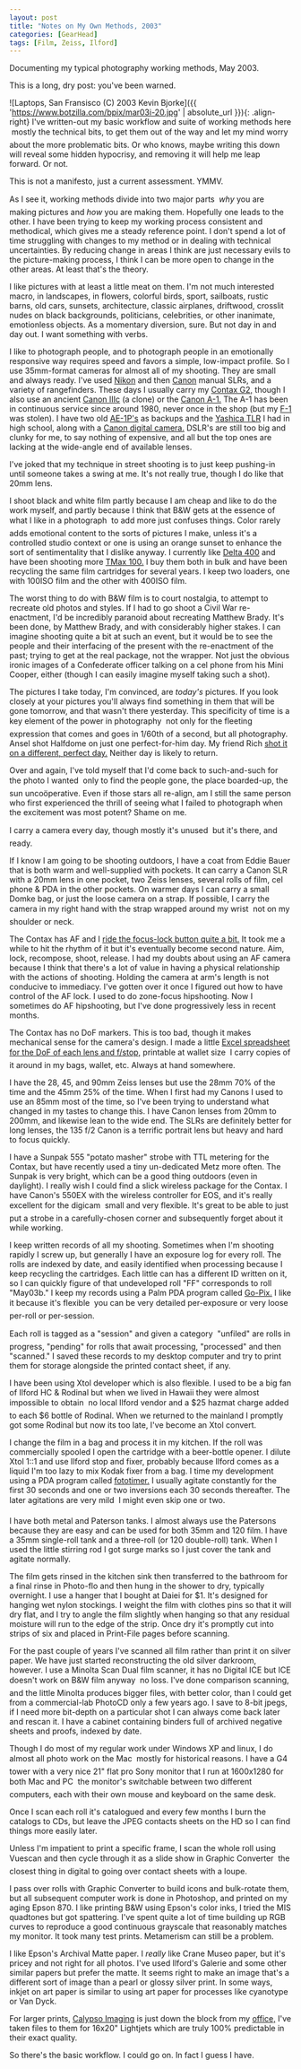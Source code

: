 ```yaml
---
layout: post
title: "Notes on My Own Methods, 2003"
categories: [GearHead]
tags: [Film, Zeiss, Ilford]
---
```

Documenting my typical photography working methods, May 2003.

This is a long, dry post: you've been warned.

<!--more-->

![Laptops, San Fransisco (C) 2003 Kevin Bjorke]({{ 'https://www.botzilla.com/bpix/mar03i-20.jpg' | absolute_url }}){: .align-right}
I've written-out my basic workflow and suite of working methods here &#151; mostly the technical bits, to get them out of the way and let my mind worry about the more problematic bits. Or who knows, maybe writing this down will reveal some hidden hypocrisy, and removing it will help me leap forward. Or not.

This is not a manifesto, just a current assessment. YMMV.

As I see it, working methods divide into two major parts &#151; _why_ you are making pictures and _how_ you are making them. Hopefully one leads to the other. I have been trying to keep my working process consistent and methodical, which gives me a steady reference point. I don't spend a lot of time struggling with changes to my method or in dealing with technical uncertainties. By reducing change in areas I think are just necessary evils to the picture-making process, I think I can be more open to change in the other areas. At least that's the theory.

I like pictures with at least a little meat on them. I'm not much interested macro, in landscapes, in flowers, colorful birds, sport, sailboats, rustic barns, old cars, sunsets, architecture, classic airplanes, driftwood, crosslit nudes on black backgrounds, politicians, celebrities, or other inanimate, emotionless objects. As a momentary diversion, sure. But not day in and day out. I want something with verbs.

I like to photograph people, and to photograph people in an emotionally responsive way requires speed and favors a simple, low-impact profile. So I use 35mm-format cameras for almost all of my shooting. They are small and always ready. I've used <a href="http://www.nikon.co.jp/main/eng/society/rhnc/rhnc04f2-e.htm">Nikon</a> and then <a href="http://www.canonfd.com/choose.htm">Canon</a> manual SLRs, and a variety of rangefinders. These days I usually carry my <a href="http://www.gontaxg.com">Contax G2,</a> though I also use an ancient <a href="http://www.kjps.net/user/t-kikuchi/page006.html">Canon IIIc</a> (a clone) or the <a href="http://www.canon.co.jp/Camera-muse/camera/1976-1986/data/1978_a1.html">Canon A-1.</a> The A-1 has been in continuous service since around 1980, never once in the shop (but my <a href="http://www.kjsl.com/canon-fd/cameras/f1/hxf1.html">F-1</a> was stolen). I have two old <a href="http://www.mir.com.my/rb/photography/companies/canon/fdresources/SLRs/ae1/">AE-1P's</a> as backups and the <a href="http://www.csi.uottawa.ca/~debruijn/4107/yashica_124G/">Yashica TLR</a> I had in high school, along with a <a href="/photo/G1links.html">Canon digital camera.</a> DSLR's are still too big and clunky for me, to say nothing of expensive, and all but the top ones are lacking at the wide-angle end of available lenses.

I've joked that my technique in street shooting is to just keep pushing-in until someone takes a swing at me. It's not really true, though I do like that 20mm lens.

I shoot black and white film partly because I am cheap and like to do the work myself, and partly because I think that B&amp;W gets at the essence of what I like in a photograph &#151; to add more just confuses things. Color rarely adds emotional content to the sorts of pictures I make, unless it's a controlled studio context or one is using an orange sunset to enhance the sort of sentimentality that I dislike anyway. I currently like <a href="http://www.photographic.com/showarchives.cgi?63">Delta 400</a> and have been shooting more <a href="http://www.slavin.org/archives/000168.html">TMax 100.</a> I buy them both in bulk and have been recycling the same film cartridges for several years. I keep two loaders, one with 100ISO film and the other with 400ISO film.

The worst thing to do with B&amp;W film is to court nostalgia, to attempt to recreate old photos and styles. If I had to go shoot a Civil War re-enactment, I'd be incredibly paranoid about recreating Matthew Brady. It's been done, by Matthew Brady, and with considerably higher stakes. I can imagine shooting quite a bit at such an event, but it would be to see the people and their interfacing of the present with the re-enactment of the past; trying to get at the real package, not the wrapper. Not just the obvious ironic images of a Confederate officer talking on a cel phone from his Mini Cooper, either (though I can easily imagine myself taking such a shot).

The pictures I take today, I'm convinced, are <i>today's</i> pictures. If you look closely at your pictures you'll always find something in them that will be gone tomorrow, and that wasn't there yesterday. This specificity of time is a key element of the power in photography &#151; not only for the fleeting expression that comes and goes in 1/60th of a second, but all photography. Ansel shot Halfdome on just one perfect-for-him day. My friend Rich <a href="http://www.photo.net/photodb/photo.tcl?photo_id=108721">shot it on a different, perfect day.</a> Neither day is likely to return.

Over and again, I've told myself that I'd come back to such-and-such for the photo I wanted &#151; only to find the people gone, the place boarded-up, the sun unco&ouml;perative.  Even if those stars all re-align, am I still the same person who first experienced the thrill of seeing what I failed to photograph when the excitement was most potent? Shame on me.

I carry a camera every day, though mostly it's unused &#151; but it's there, and ready.

If I know I am going to be shooting outdoors, I have a coat from Eddie Bauer that is both warm and well-supplied with pockets. It can carry a Canon SLR with a 20mm lens in one pocket, two Zeiss lenses, several rolls of film, cel phone &amp; PDA in the other pockets. On warmer days I can carry a small Domke bag, or just the loose camera on a strap. If possible, I carry the camera in my right hand with the strap wrapped around my wrist &#151; not on my shoulder or neck.

The Contax has AF and I <a href="{{ site.baseurl }}{% post_url 2005-02-28-Fastest-Thumb-in-the-West %}">ride the focus-lock button quite a bit.</a> It took me a while to hit the rhythm of it but it's eventually become second nature. Aim, lock, recompose, shoot, release. I had my doubts about using an AF camera because I think that there's a lot of value in having a physical relationship with the actions of shooting. Holding the camera at arm's length is not conducive to immediacy. I've gotten over it once I figured out how to have control of the AF lock. I used to do zone-focus hipshooting. Now I sometimes do AF hipshooting, but I've done progressively less in recent months.

The Contax has no DoF markers. This is too bad, though it makes mechanical sense for the camera's design. I made a little <a href="http://contaxg.com/document.php?id=8837">Excel spreadsheet for the DoF of each lens and f/stop,</a> printable at wallet size &#151; I carry copies of it around in my bags, wallet, etc. Always at hand somewhere.

I have the 28, 45, and 90mm Zeiss lenses but use the 28mm 70% of the time and the 45mm 25% of the time. When I first had my Canons I used to use an 85mm most of the time, so I've been trying to understand what changed in my tastes to change this. I have Canon lenses from 20mm to 200mm, and likewise lean to the wide end. The SLRs are definitely better for long lenses, the 135 f/2 Canon is a terrific portrait lens but heavy and hard to focus quickly.

I have a Sunpak 555 "potato masher" strobe with TTL metering for the Contax, but have recently used a tiny un-dedicated Metz more often. The Sunpak is very bright, which can be a good thing outdoors (even in daylight). I really wish I could find a slick wireless package for the Contax. I have Canon's 550EX with the wireless controller for EOS, and it's really excellent for the digicam &#151; small and very flexible. It's great to be able to just put a strobe in a carefully-chosen corner and subsequently forget about it while working.

I keep written records of all my shooting. Sometimes when I'm shooting rapidly I screw up, but generally I have an exposure log for every roll. The rolls are indexed by date, and easily identified when processing because I keep recycling the cartridges. Each little can has a different ID written on it, so I can quickly figure of that undeveloped roll "FF" corresponds to roll "May03b." I keep my records using a Palm PDA program called <a href="http://www.home.eznet.net/~rlmsmw/gpx_overview.htm">Go-Pix.</a> I like it because it's flexible &#151; you can be very detailed per-exposure or very loose per-roll or per-session.

Each roll is tagged as a "session" and given a category &#151; "unfiled" are rolls in progress, "pending" for rolls that await processing, "processed" and then "scanned." I saved these records to my desktop computer and try to print them for storage alongside the printed contact sheet, if any.

I have been using Xtol developer which is also flexible. I used to be a big fan of Ilford HC &amp; Rodinal but when we lived in Hawaii they were almost impossible to obtain &#151; no local Ilford vendor and a $25 hazmat charge added to each $6 bottle of Rodinal. When we returned to the mainland I promptly got some Rodinal but now its too late, I've become an Xtol convert.

I change the film in a bag and process it in my kitchen. If the roll was commercially spooled I open the cartridge with a beer-bottle opener. I dilute Xtol 1::1 and use Ilford stop and fixer, probably because Ilford comes as a liquid I'm too lazy to mix Kodak fixer from a bag. I time my development using a PDA program called <a href="http://www.jan-exner.de/software/fototimer.html">fototimer.</a> I usually agitate constantly for the first 30 seconds and one or two inversions each 30 seconds thereafter. The later agitations are very mild &#151; I might even skip one or two.

I have both metal and Paterson tanks. I almost always use the Patersons because they are easy and can be used for both 35mm and 120 film.  I have a 35mm single-roll tank and a three-roll (or 120 double-roll) tank. When I used the little stirring rod I got surge marks so I just cover the tank and agitate
normally.

The film gets rinsed in the kitchen sink then transferred to the bathroom for a final rinse in Photo-flo and then hung in the shower to dry, typically overnight. I use a hanger that I bought at Daiei for $1. It's designed for hanging wet nylon stockings. I weight the film with clothes pins so that it will dry flat, and I try to angle the film slightly when hanging so that any residual moisture will run to the edge of the strip. Once dry it's promptly cut into strips of six and placed in Print-File pages before scanning.

For the past couple of years I've scanned all film rather than print it on silver paper. We have just started reconstructing the old silver darkroom, however. I use a Minolta Scan Dual film scanner, it has no Digital ICE but ICE doesn't work on B&amp;W film anyway &#151; no loss. I've done comparison scanning, and the little Minolta produces bigger files, with better color, than I could get from a commercial-lab PhotoCD only a few years ago. I save to 8-bit jpegs, if I need more bit-depth on a particular shot I can always come back later and rescan it. I have a cabinet containing binders full of archived negative sheets and proofs, indexed by date.

Though I do most of my regular work under Windows XP and linux, I do almost all photo work on the Mac &#151; mostly for historical reasons. I have a G4 tower with a very nice 21" flat pro Sony monitor that I run at 1600x1280 for both Mac and PC &#151; the monitor's switchable between two different computers, each with their own mouse and keyboard on the same desk.

Once I scan each roll it's catalogued and every few months I burn the catalogs to CDs, but leave the JPEG contacts sheets on the HD so I can find things more easily later.

Unless I'm impatient to print a specific frame, I scan the whole roll using Vuescan and then cycle through it as a slide show in Graphic Converter &#151; the closest thing in digital to going over contact sheets with a loupe.

I pass over rolls with Graphic Converter to build icons and bulk-rotate them, but all subsequent computer work is done in Photoshop, and printed on my aging Epson 870. I like printing B&W using Epson's color inks, I tried the MIS quadtones but got spattering. I've spent quite a lot of time building up RGB curves to reproduce a good continuous grayscale that reasonably matches my monitor. It took many test prints. Metamerism can still be a problem.

I like Epson's Archival Matte paper. I <i>really</i> like Crane Museo paper, but it's pricey and not right for all photos. I've used Ilford's Galerie and some other similar papers but prefer the matte. It seems right to make an image that's a different sort of image than a pearl or glossy silver print. In some ways, inkjet on art paper is similar to using art paper for processes like cyanotype or Van Dyck.

For larger prints, <a href="http://www.calypsoinc.com/">Calypso Imaging</a> is just down the block from my <a href="http://developer.nvidia.com/">office,</a> I've taken files to them for 16x20" Lightjets which are truly 100% predictable in their exact quality.

So there's the basic workflow. I could go on. In fact I guess I have.
